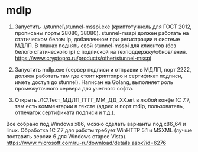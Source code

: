 # mdlp
1. Запустить .\stunnel\stunnel-msspi.exe (криптотуннель для ГОСТ 2012, прописаны порты 28080, 38080). stunnel-msspi должен работать на статическом белом ip, добавленном при регистрации в системе МДЛП.
В планах поднять свой stunnel-msspi для клиентов (без белого статического ip) с подпиской на техподдержку/обновления.
https://www.cryptopro.ru/products/other/stunnel-msspi

2. Запустить mdlp.exe (сервер подписи и отправки в МДЛП, порт 2222, должен работать там где стоит криптопро и сертификат подписи, иметь доступ до stunnel).
Написан на Golang, выполняет роль промежуточного сервера для учетного софта.

3. Открыть .\1С\Тест_МДЛП_ГГГГ_ММ_ДД_ХХ.ert в любой конфе 1С 7.7, там есть комментарии в тексте (адрес и порт mdlp, пользователь, отпечаток сертификата подписи и т.д.).

Все собрано под Windows x86, можно сделать варианты под x86_64 и linux.
Обработка 1С 7.7 для работы требует WinHTTP 5.1 и MSXML (лучше поставить версии 6 для Windows старее Vista).
https://www.microsoft.com/ru-ru/download/details.aspx?id=6276
